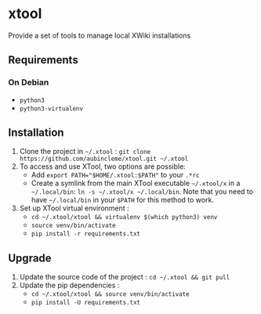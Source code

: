 # xtool

Provide a set of tools to manage local XWiki installations

## Requirements

### On Debian

* `python3`
* `python3-virtualenv`

## Installation

1. Clone the project in `~/.xtool` : `git clone https://github.com/aubincleme/xtool.git ~/.xtool`
1. To access and use XTool, two options are possible:
   * Add `export PATH="$HOME/.xtool:$PATH"` to your `.*rc`
   * Create a symlink from the main XTool executable `~/.xtool/x` in a `~/.local/bin`: `ln -s ~/.xtool/x ~/.local/bin`. Note that you need to have `~/.local/bin` in your `$PATH` for this method to work.
1. Set up XTool virtual environment : 
   * `cd ~/.xtool/xtool && virtualenv $(which python3) venv`
   * `source venv/bin/activate`
   * `pip install -r requirements.txt`

## Upgrade

1. Update the source code of the project : `cd ~/.xtool && git pull`
1. Update the pip dependencies :
   * `cd ~/.xtool/xtool && source venv/bin/activate`
   * `pip install -U requirements.txt`

